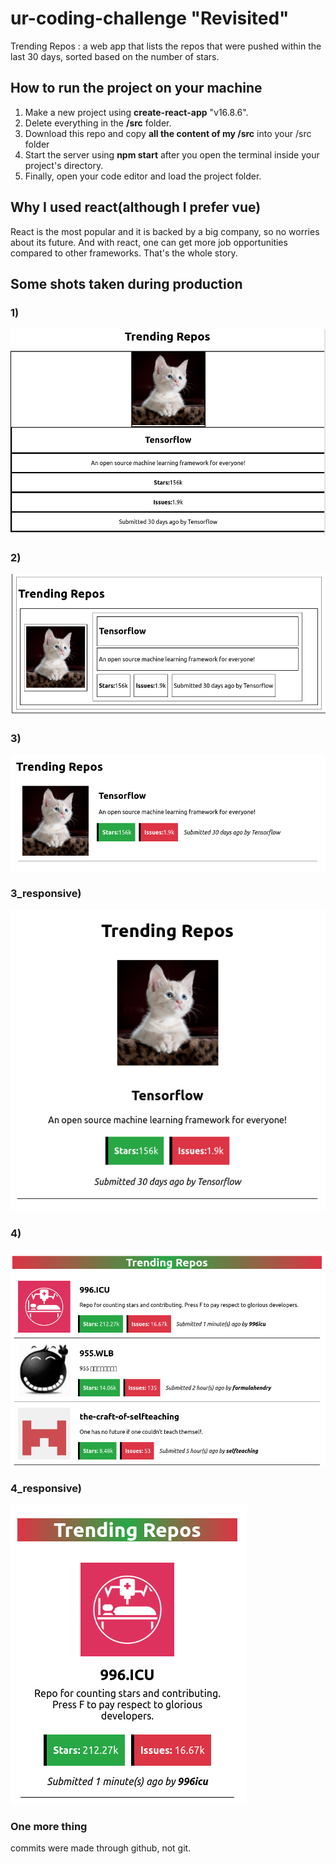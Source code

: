 # ur-coding-challenge "Revisited"
Trending Repos : a web app that lists the repos that were pushed within the last 30 days, sorted based on the number of stars.
<h2>How to run the project on your machine</h1>
<ol>
  <li>Make a new project using <strong>create-react-app</strong> "v16.8.6".</li>
  <li>Delete everything in the <strong>/src</strong> folder.</li>
  <li>Download this repo and copy <b>all the content of my /src</b> into your /src folder</li>
  <li>Start the server using <strong>npm start</strong> after you open the terminal inside your project's directory.</li>
  <li>Finally, open your code editor and load the project folder.</li>
  </ol>
<h2>Why I used react(although I prefer vue)</h1>
<p>React is the most popular and it is backed by a big company, so no worries about its future. And with react, one can get more job opportunities compared to other frameworks. That's the whole story.</p>
<h2>Some shots taken during production</h1>

### 1)

![alt text](https://raw.githubusercontent.com/issam1994/ur-coding-challenge/master/1.png)
### 2)

![alt text](https://raw.githubusercontent.com/issam1994/ur-coding-challenge/master/2.png)
### 3)

![alt text](https://raw.githubusercontent.com/issam1994/ur-coding-challenge/master/3.png)
### 3_responsive)

![alt text](https://raw.githubusercontent.com/issam1994/ur-coding-challenge/master/3_responsive.png)
### 4)

![alt text](https://raw.githubusercontent.com/issam1994/ur-coding-challenge/master/4.png)
### 4_responsive)

![alt text](https://raw.githubusercontent.com/issam1994/ur-coding-challenge/master/4_responsive.png)

### One more thing
commits were made through github, not git.
